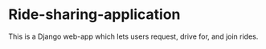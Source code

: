 # Ride-sharing-application

This is a Django web-app which lets users request,	drive	for, and join rides.
